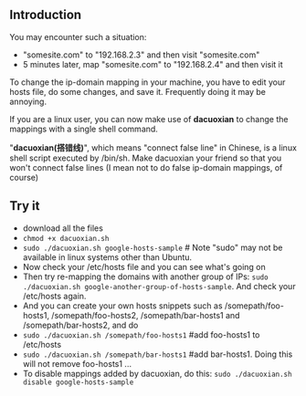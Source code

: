 ## Introduction
You may encounter such a situation:

* "somesite.com" to "192.168.2.3" and then visit "somesite.com"
* 5 minutes later, map "somesite.com" to "192.168.2.4" and then visit it

To change the ip-domain mapping in your machine, you have to edit your hosts file, do some changes, and save it. Frequently doing it may be annoying.

If you are a linux user, you can now make use of __dacuoxian__ to change the mappings with a single shell command.

"__dacuoxian(搭错线)__", which means "connect false line" in Chinese, is a linux shell script executed by /bin/sh. Make dacuoxian your friend so that you won't connect false lines (I mean not to do false ip-domain mappings, of course)



## Try it
* download all the files 
* `chmod +x dacuoxian.sh`
* `sudo ./dacuoxian.sh google-hosts-sample` # Note "sudo" may not be available in linux systems other than Ubuntu.
* Now check your /etc/hosts file and you can see what's going on
* Then try re-mapping the domains with another group of IPs: `sudo ./dacuoxian.sh google-another-group-of-hosts-sample`. And check your /etc/hosts again.
* And you can create your own hosts snippets such as /somepath/foo-hosts1, /somepath/foo-hosts2, /somepath/bar-hosts1 and /somepath/bar-hosts2, and do
* `sudo ./dacuoxian.sh /somepath/foo-hosts1` #add foo-hosts1 to /etc/hosts
* `sudo ./dacuoxian.sh /somepath/bar-hosts1` #add bar-hosts1. Doing this will not remove foo-hosts1
...
* To disable mappings added by dacuoxian, do this: `sudo ./dacuoxian.sh disable google-hosts-sample`
